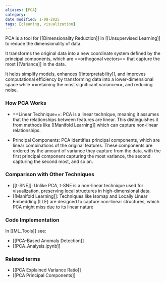 ```yaml
---
aliases: [PCA]
category:
date modified: 1-08-2025
tags: [cleaning, visualization]
---
```

PCA is a tool for [[Dimensionality Reduction]] in [[Unsupervised Learning]] to reduce the dimensionality of data. 

It transforms the original data into a new coordinate system defined by the principal components, which are ==orthogonal vectors== that capture the most [[Variance]] in the data.

It helps simplify models, enhances [[interpretability]], and improves computational efficiency by transforming data into a lower-dimensional space while ==retaining the most significant variance==, and reducing noise.


### How PCA Works

- ==Linear Technique==: PCA is a linear technique, meaning it assumes that the relationships between features are linear. This distinguishes it from methods like [[Manifold Learning]] which can capture non-linear relationships.

- Principal Components: PCA identifies principal components, which are linear combinations of the original features. These components are ordered by the amount of variance they capture from the data, with the first principal component capturing the most variance, the second capturing the second most, and so on.
### Comparison with Other Techniques

- [[t-SNE]]: Unlike PCA, t-SNE is a non-linear technique used for visualization, preserving local structures in high-dimensional data.
- [[Manifold Learning]]: Techniques like Isomap and Locally Linear Embedding (LLE) are designed to capture non-linear structures, which PCA might miss due to its linear nature
### Code Implementation

In [[ML_Tools]] see:
- [[PCA-Based Anomaly Detection]]
- [[PCA_Analysis.ipynb]]

### Related terms

- [[PCA Explained Variance Ratio]]
- [[PCA Principal Components]]
